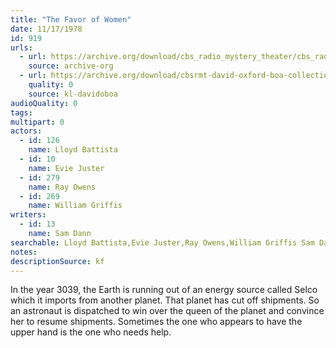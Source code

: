 ```yaml
---
title: "The Favor of Women"
date: 11/17/1978
id: 919
urls: 
  - url: https://archive.org/download/cbs_radio_mystery_theater/cbs_radio_mystery_theater-0901-0950.zip/cbs_radio_mystery_theater-0901-0950%2Fcbsrmt_0919_the_favor_of_women.mp3
    source: archive-org
  - url: https://archive.org/download/cbsrmt-david-oxford-boa-collection/CBSRMT-781117-0919-The-Favor-of-Women-(128-48)_WBBM-JE-{BoA}.mp3
    quality: 0
    source: kl-davidoboa
audioQuality: 0
tags: 
multipart: 0
actors:  
  - id: 126
    name: Lloyd Battista  
  - id: 10
    name: Evie Juster  
  - id: 279
    name: Ray Owens  
  - id: 269
    name: William Griffis
writers:  
  - id: 13
    name: Sam Dann
searchable: Lloyd Battista,Evie Juster,Ray Owens,William Griffis Sam Dann
notes: 
descriptionSource: kf
---
```

In the year 3039, the Earth is running out of an energy source called Selco which it imports from another planet. That planet has cut off shipments. So an astronaut is dispatched to win over the queen of the planet and convince her to resume shipments. Sometimes the one who appears to have the upper hand is the one who needs help.